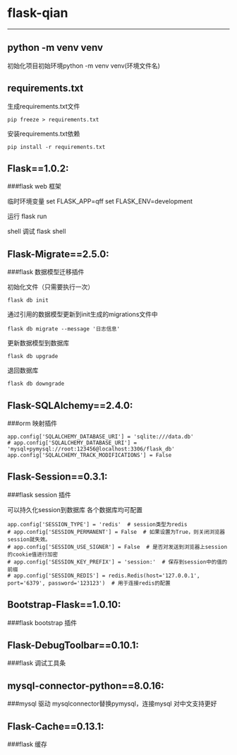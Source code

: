# flask-qian
<hr>

## python -m venv venv
初始化项目初始环境python -m venv venv(环境文件名)

## requirements.txt
生成requirements.txt文件

    pip freeze > requirements.txt
    
安装requirements.txt依赖

    pip install -r requirements.txt

## Flask==1.0.2:
###flask web 框架

临时环境变量
    set FLASK_APP=qff
    set FLASK_ENV=development

运行
    flask run

shell 调试
    flask shell


## Flask-Migrate==2.5.0:
###flask 数据模型迁移插件

初始化文件（只需要执行一次）

    flask db init

通过引用的数据模型更新到init生成的migrations文件中

    flask db migrate --message '日志信息'

更新数据模型到数据库

    flask db upgrade

退回数据库

    flask db downgrade


## Flask-SQLAlchemy==2.4.0:
###orm 映射插件

	app.config['SQLALCHEMY_DATABASE_URI'] = 'sqlite:///data.db'
    # app.config['SQLALCHEMY_DATABASE_URI'] = 'mysql+pymysql://root:123456@localhost:3306/flask_db'
    app.config['SQLALCHEMY_TRACK_MODIFICATIONS'] = False


## Flask-Session==0.3.1:
###flask session 插件

可以持久化session到数据库
各个数据库均可配置

    app.config['SESSION_TYPE'] = 'redis'  # session类型为redis
    # app.config['SESSION_PERMANENT'] = False  # 如果设置为True，则关闭浏览器session就失效。
    # app.config['SESSION_USE_SIGNER'] = False  # 是否对发送到浏览器上session的cookie值进行加密
    # app.config['SESSION_KEY_PREFIX'] = 'session:'  # 保存到session中的值的前缀
    # app.config['SESSION_REDIS'] = redis.Redis(host='127.0.0.1', port='6379', password='123123')  # 用于连接redis的配置


## Bootstrap-Flask==1.0.10:
###flask bootstrap 插件


## Flask-DebugToolbar==0.10.1:
###flask 调试工具条


## mysql-connector-python==8.0.16:
###mysql 驱动
mysqlconnector替换pymysql，连接mysql 对中文支持更好

## Flask-Cache==0.13.1:
###flask 缓存


